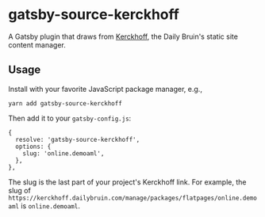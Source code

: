 # gatsby-source-kerckhoff

A Gatsby plugin that draws from
[Kerckhoff](https://github.com/dailybruin/kerckhoff), the Daily Bruin's static
site content manager.

## Usage

Install with your favorite JavaScript package manager, e.g.,

```
yarn add gatsby-source-kerckhoff
```

Then add it to your `gatsby-config.js`:

```
{
  resolve: 'gatsby-source-kerckhoff',
  options: {
    slug: 'online.demoaml',
  },
},
```

The slug is the last part of your project's Kerckhoff link. For example, the
slug of
`https://kerckhoff.dailybruin.com/manage/packages/flatpages/online.demoaml` is
`online.demoaml`.
